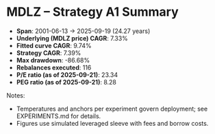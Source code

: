 # MDLZ – Strategy A1 Summary

- **Span**: 2001-06-13 → 2025-09-19 (24.27 years)
- **Underlying (MDLZ price) CAGR**: 7.33%
- **Fitted curve CAGR**: 9.74%
- **Strategy CAGR**: 7.39%
- **Max drawdown**: -86.68%
- **Rebalances executed**: 116
- **P/E ratio (as of 2025-09-21)**: 23.34
- **PEG ratio (as of 2025-09-21)**: 8.28

Notes:

- Temperatures and anchors per experiment govern deployment; see EXPERIMENTS.md for details.
- Figures use simulated leveraged sleeve with fees and borrow costs.

